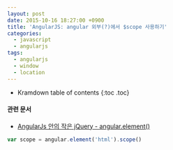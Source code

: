 ```yaml
---
layout: post
date: 2015-10-16 18:27:00 +0900
title: 'AngularJS: angular 외부(?)에서 $scope 사용하기'
categories:
  - javascript
  - angularjs
tags:
  - angularjs
  - window
  - location
---
```


* Kramdown table of contents
{:toc .toc}

#### 관련 문서

- [AngularJs 안의 작은 jQuery - angular.element()](http://programmingsummaries.tistory.com/141)

```js
var scope = angular.element('html').scope()
```
